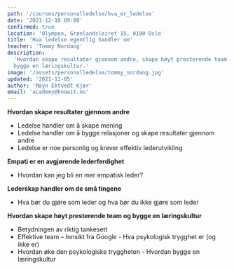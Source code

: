 ```yaml
---
path: '/courses/personalledelse/hva_er_ledelse'
date: '2021-12-10 09:00'
confirmed: true
location: 'Olympen, Grønlandsleiret 15, 0190 Oslo'
title: 'Hva ledelse egentlig handler om'
teacher: 'Tommy Nordang'
description:
  'Hvordan skape resultater gjennom andre, skape høyt presterende team og
  bygge en læringskultur.'
image: '/assets/personalledelse/tommy_nordang.jpg'
updated: '2021-11-05'
author: 'Mayn Ektvedt Kjær'
email: 'academy@knowit.no'
---
```


**Hvordan skape resultater gjennom andre**

- Ledelse handler om å skape mening
- Ledelse handler om å bygge relasjoner og skape resultater gjennom andre
- Ledelse er noe personlig og krever effektiv lederutvikling

**Empati er en avgjørende lederferdighet**

- Hvordan kan jeg bli en mer empatisk leder?

**Lederskap handler om de små tingene**

- Hva bør du gjøre som leder og hva bør du ikke gjøre som leder

**Hvordan skape høyt presterende team og bygge en læringskultur**

- Betydningen av riktig tankesett
- Effektive team – Innsikt fra Google - Hva psykologisk trygghet er (og ikke
  er)
- Hvordan øke den psykologiske tryggheten - Hvordan bygge en læringskultur
